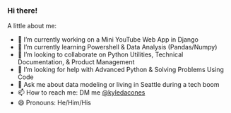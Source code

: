 ### Hi there!

<!--
**@kyledacones/kyledacones** is a ✨ _special_ ✨ repository because its `README.md` (this file) appears on your GitHub profile.
-->

A little about me:

- 🔭 I’m currently working on a Mini YouTube Web App in Django
- 🌱 I’m currently learning Powershell & Data Analysis (Pandas/Numpy) 
- 👯 I’m looking to collaborate on Python Utilities, Technical Documentation, & Product Management 
- 🤔 I’m looking for help with Advanced Python & Solving Problems Using Code
- 💬 Ask me about data modeling or living in Seattle during a tech boom
- 📫 How to reach me: DM me [@kyledacones](https://github.com/kyledacones)
- 😄 Pronouns: He/Him/His

